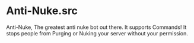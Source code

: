 # Anti-Nuke.src
Anti-Nuke, The greatest anti nuke bot out there. It supports Commands! It stops people from Purging or Nuking your server without your permission.
